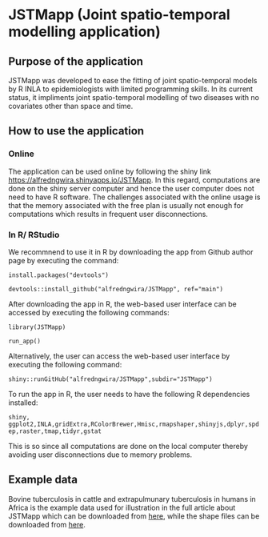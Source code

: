 # JSTMapp (Joint spatio-temporal modelling application)
## Purpose of the application
JSTMapp was developed to ease the fitting of joint spatio-temporal models by R INLA to epidemiologists with limited programming skills. In its current status, it impliments joint spatio-temporal modelling of two diseases with no covariates other than space and time.
## How to use the application
### Online
The application can be used online by following the shiny link https://alfredngwira.shinyapps.io/JSTMapp. In this regard, computations are done on the shiny server computer and hence the user computer does not need to have R software. The challenges associated with the online usage is that the memory associated with the free plan is usually not enough for computations which results in frequent user disconnections. 

### In R/ RStudio 
We recommnend to use it in R by downloading the app from Github author page by executing the command:

```install.packages("devtools")```

```devtools::install_github("alfredngwira/JSTMapp", ref="main")```

After downloading the app in R, the web-based user interface can be accessed by executing the following commands:

```library(JSTMapp)```

```run_app()```

Alternatively, the user can access the web-based user interface by executing the following command:

```shiny::runGitHub("alfredngwira/JSTMapp",subdir="JSTMapp")```

To run the app in R, the user needs to have the following R dependencies installed:

```shiny, ggplot2,INLA,gridExtra,RColorBrewer,Hmisc,rmapshaper,shinyjs,dplyr,spdep,raster,tmap,tidyr,gstat```

This is so since all computations are done on the local computer thereby avoiding user disconnections due to memory problems.

## Example data
Bovine tuberculosis in cattle and extrapulmunary tuberculosis in humans in Africa is the example data used for illustration in the full article about JSTMapp which can be downloaded from [here](https://github.com/alfredngwira/JSTMapp/blob/main/JSTMapp/joint.csv), while the shape files can be downloaded from [here](https://github.com/alfredngwira/JSTMapp/blob/main/JSTMapp/Africa_Boundaries.zip).
